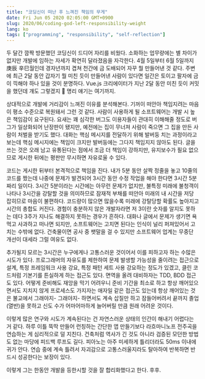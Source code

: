 ```yaml
---
title: "코딩신이 떠난 후 느껴진 책임의 무게"
date: Fri Jun 05 2020 02:05:00 GMT+0900
slug: 2020/06/coding-god-left-responsibility-weight
lang: ko
tags: ["programming", "responsibility", "self-reflection"]
---
```


두 달간 깜짝 방문했던 코딩신이 드디어 자리를 비웠다. 소화하는 업무량에는 별 차이가 없지만 개발에 임하는 자세가 확연히 달라졌음을 자각한다. 4월 5일부터 6월 5일까지 庚辰 辛巳월인데 경자년까지 겹쳐 천간에 금 도배되어 자꾸 뭘 만들어낸 것 같다. 주변에 최근 2달 동안 갑자기 뭘 미친 듯이 만들어낸 사람이 있다면 일간은 토이고 팔자에 금이 끽해야 하나 있을 것이 분명하다. Vue.js 크리에이터가 지난 2달 동안 미친 듯이 커밋을 했던데 걔도 그렇겠지 🤔 명리 얘기는 여기까지.

상대적으로 개발에 거리감이 느껴진 이유를 분석해본다. 기꺼이 떠안아 책임지려는 마음이 평소 수준으로 복원돼서 그런 것 같다. 사람이 사용하게 될 소프트웨어는 개발 시 높은 책임감이 요구된다. 요새는 꽤 심각한 버그도 이용자들이 관대히 이해해줄 정도로 버그가 일상화되어 난장판이 됐지만, 예전에는 집이 무너져 사람이 죽으면 그 집을 만든 사람이 처벌을 받기도 했다. 대화는 핵심 메시지를 전달하기 위해 발버둥 치는 과정이라고 보는데 핵심 메시지에는 책임이 크지만 발버둥에는 그다지 책임지지 않아도 된다. 글을 쓰는 것은 오래 남고 유통된다는 점에서 조금 더 책임이 강하지만, 유지보수가 필요 없으므로 게시한 뒤에는 평판만 무시하면 자유로울 수 있다.

코드는 게시한 뒤부터 본격적으로 책임을 진다. 내가 5분 동안 살짝 정줄을 놓고 10줄의 코드를 짰는데 나중에 문제가 발견되어 3시간 동안 수정 작업을 해야 한다면 3시간 5분짜리 일이다. 3시간 5분이라는 시간에는 아무런 문제가 없지만, 불특정 미래에 불청객이 나타나 3시간을 강탈할 것을 의미하므로 잠재적 부채를 떠안아 미래의 내 시간을 저당 잡히므로 마음이 불편하다. 코드량이 많으면 많을수록 미래에 강탈당할 확률도 높아지고 시간의 총합도 커진다. 경험이 충분하지 않은 개발자라면 저 3이란 숫자를 알지도 못하는 데다 3주가 지나도 해결하지 못하는 경우가 흔하다. 대화나 글에서 문제가 생기면 욕먹고 사과하고 떠나면 되지만, 소프트웨어는 고치면 된다는 인식이 널리 퍼져있어서 고치는 수밖에 없다. 건축물이면 공사 중 팻말을 걸 수 있지만 소프트웨어 업계는 무중단 개선이 대세라 그럴 여유도 없다.

추가될지 모르는 3시간은 누구에게나 고통스러운 것이어서 이를 피하고자 하는 수많은 시도가 있다. 프로그래머의 자유도를 제한하여 문제 발생할 가능성을 줄이려는 접근으로 설계, 특정 프레임워크 사용 강요, 특정 패턴 세트 사용 강요하는 정도가 있겠고, 클린 코드처럼 기본기를 튼실하게 하는 접근도 있다. 면역을 올려 대비하자는 TDD, BDD 접근도 있다. 어떻게 준비해도 재앙을 막기 어려우니 준비 기간을 최소로 하고 항상 깨어있으면서도 지치지 않게 프로세스도 가지자는 애자일 같은 접근도 있는데 항상 깨어있는 것은 불교에서 그래야지- 그래야지- 하면서도 계속 삽질만 하고 잠들어버려서 끝까지 졸업(열반)을 못하고 신도 수가 어마어마하게 늘어버릴 만큼 원래 어려운 것이다.

이렇게 많은 연구와 시도가 계속된다는 건 자연스러운 상태의 인간이 해내기 어렵다는 거 같다. 하루 이틀 뚝딱 만들어 런칭하는 간단한 앱 만들기보다 라흐마니노프 전주곡을 연습하는 게 심리적으로 덜 지친다. 건축처럼 역사가 긴 것도 아니라 검증된 모던한 방법도 없는 마당에 피드백 루프도 길다. 피아노는 아주 미세하게 틀리더라도 50ms 이내에 귀가 안다. 연습 중에 계속 틀려서 자괴감으로 고통스러울지라도 탈아하여 반복하면 반드시 성공한다는 보장이 있다.

이렇게 그는 한동안 개발을 등한시할 것을 잘 합리화했다고 한다. 후후.
